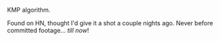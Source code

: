 KMP algorithm.

Found on HN, thought I'd give it a shot a couple nights ago. Never before committed footage... *till now*!